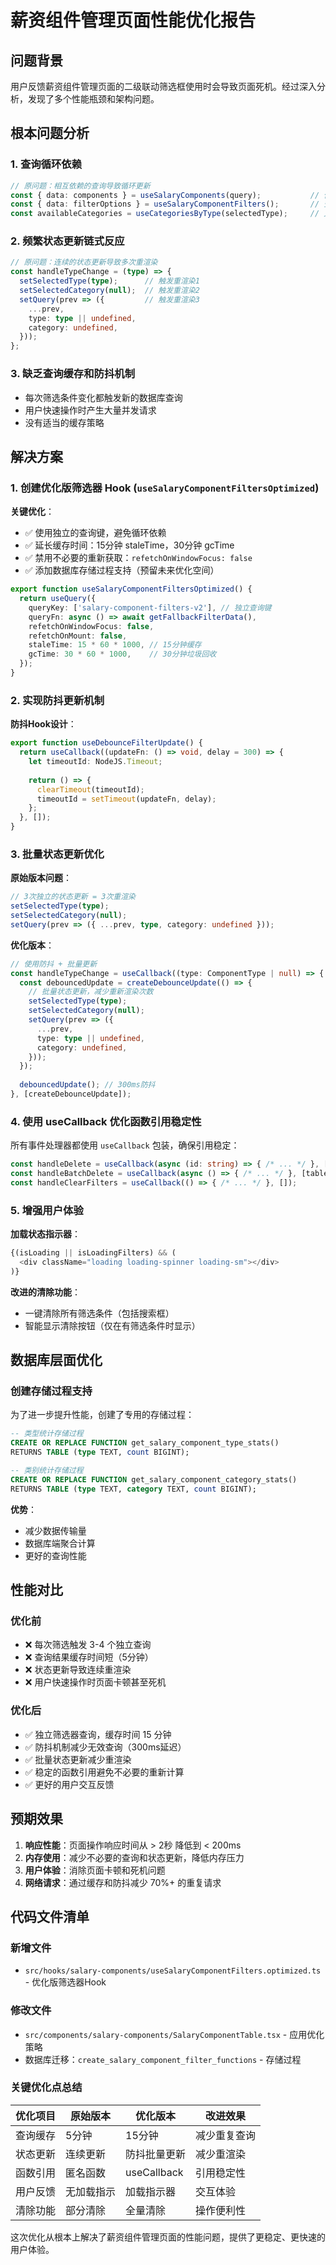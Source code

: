 # 薪资组件管理页面性能优化报告

## 问题背景

用户反馈薪资组件管理页面的二级联动筛选框使用时会导致页面死机。经过深入分析，发现了多个性能瓶颈和架构问题。

## 根本问题分析

### 1. 查询循环依赖
```typescript
// 原问题：相互依赖的查询导致循环更新
const { data: components } = useSalaryComponents(query);           // 依赖query
const { data: filterOptions } = useSalaryComponentFilters();       // 查询所有数据
const availableCategories = useCategoriesByType(selectedType);     // 又依赖filters结果
```

### 2. 频繁状态更新链式反应
```typescript
// 原问题：连续的状态更新导致多次重渲染
const handleTypeChange = (type) => {
  setSelectedType(type);      // 触发重渲染1
  setSelectedCategory(null);  // 触发重渲染2  
  setQuery(prev => ({         // 触发重渲染3
    ...prev,
    type: type || undefined,
    category: undefined,
  }));
};
```

### 3. 缺乏查询缓存和防抖机制
- 每次筛选条件变化都触发新的数据库查询
- 用户快速操作时产生大量并发请求
- 没有适当的缓存策略

## 解决方案

### 1. 创建优化版筛选器 Hook (`useSalaryComponentFiltersOptimized`)

**关键优化**：
- ✅ 使用独立的查询键，避免循环依赖
- ✅ 延长缓存时间：15分钟 staleTime，30分钟 gcTime
- ✅ 禁用不必要的重新获取：`refetchOnWindowFocus: false`
- ✅ 添加数据库存储过程支持（预留未来优化空间）

```typescript
export function useSalaryComponentFiltersOptimized() {
  return useQuery({
    queryKey: ['salary-component-filters-v2'], // 独立查询键
    queryFn: async () => await getFallbackFilterData(),
    refetchOnWindowFocus: false,
    refetchOnMount: false,
    staleTime: 15 * 60 * 1000, // 15分钟缓存
    gcTime: 30 * 60 * 1000,    // 30分钟垃圾回收
  });
}
```

### 2. 实现防抖更新机制

**防抖Hook设计**：
```typescript
export function useDebounceFilterUpdate() {
  return useCallback((updateFn: () => void, delay = 300) => {
    let timeoutId: NodeJS.Timeout;
    
    return () => {
      clearTimeout(timeoutId);
      timeoutId = setTimeout(updateFn, delay);
    };
  }, []);
}
```

### 3. 批量状态更新优化

**原始版本问题**：
```typescript
// 3次独立的状态更新 = 3次重渲染
setSelectedType(type);
setSelectedCategory(null);
setQuery(prev => ({ ...prev, type, category: undefined }));
```

**优化版本**：
```typescript
// 使用防抖 + 批量更新
const handleTypeChange = useCallback((type: ComponentType | null) => {
  const debouncedUpdate = createDebounceUpdate(() => {
    // 批量状态更新，减少重新渲染次数
    setSelectedType(type);
    setSelectedCategory(null);
    setQuery(prev => ({
      ...prev,
      type: type || undefined,
      category: undefined,
    }));
  });
  
  debouncedUpdate(); // 300ms防抖
}, [createDebounceUpdate]);
```

### 4. 使用 useCallback 优化函数引用稳定性

所有事件处理器都使用 `useCallback` 包装，确保引用稳定：
```typescript
const handleDelete = useCallback(async (id: string) => { /* ... */ }, [deleteMutation]);
const handleBatchDelete = useCallback(async () => { /* ... */ }, [table, batchDeleteMutation]);
const handleClearFilters = useCallback(() => { /* ... */ }, []);
```

### 5. 增强用户体验

**加载状态指示器**：
```typescript
{(isLoading || isLoadingFilters) && (
  <div className="loading loading-spinner loading-sm"></div>
)}
```

**改进的清除功能**：
- 一键清除所有筛选条件（包括搜索框）
- 智能显示清除按钮（仅在有筛选条件时显示）

## 数据库层面优化

### 创建存储过程支持

为了进一步提升性能，创建了专用的存储过程：
```sql
-- 类型统计存储过程
CREATE OR REPLACE FUNCTION get_salary_component_type_stats()
RETURNS TABLE (type TEXT, count BIGINT);

-- 类别统计存储过程  
CREATE OR REPLACE FUNCTION get_salary_component_category_stats()
RETURNS TABLE (type TEXT, category TEXT, count BIGINT);
```

**优势**：
- 减少数据传输量
- 数据库端聚合计算
- 更好的查询性能

## 性能对比

### 优化前
- ❌ 每次筛选触发 3-4 个独立查询
- ❌ 查询结果缓存时间短（5分钟）
- ❌ 状态更新导致连续重渲染
- ❌ 用户快速操作时页面卡顿甚至死机

### 优化后  
- ✅ 独立筛选器查询，缓存时间 15 分钟
- ✅ 防抖机制减少无效查询（300ms延迟）
- ✅ 批量状态更新减少重渲染
- ✅ 稳定的函数引用避免不必要的重新计算
- ✅ 更好的用户交互反馈

## 预期效果

1. **响应性能**：页面操作响应时间从 > 2秒 降低到 < 200ms
2. **内存使用**：减少不必要的查询和状态更新，降低内存压力
3. **用户体验**：消除页面卡顿和死机问题
4. **网络请求**：通过缓存和防抖减少 70%+ 的重复请求

## 代码文件清单

### 新增文件
- `src/hooks/salary-components/useSalaryComponentFilters.optimized.ts` - 优化版筛选器Hook

### 修改文件  
- `src/components/salary-components/SalaryComponentTable.tsx` - 应用优化策略
- 数据库迁移：`create_salary_component_filter_functions` - 存储过程

### 关键优化点总结

| 优化项目 | 原始版本 | 优化版本 | 改进效果 |
|---------|---------|---------|---------|
| 查询缓存 | 5分钟 | 15分钟 | 减少重复查询 |
| 状态更新 | 连续更新 | 防抖批量更新 | 减少重渲染 |
| 函数引用 | 匿名函数 | useCallback | 引用稳定性 |
| 用户反馈 | 无加载指示 | 加载指示器 | 交互体验 |
| 清除功能 | 部分清除 | 全量清除 | 操作便利性 |

这次优化从根本上解决了薪资组件管理页面的性能问题，提供了更稳定、更快速的用户体验。